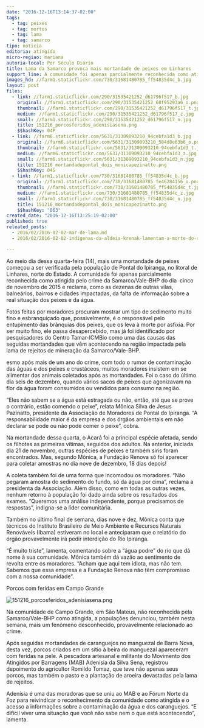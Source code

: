 ```yaml
---
date: "2016-12-16T13:14:37-02:00"
tags:
  - tag: peixes
  - tag: mortos
  - tag: lama
  - tag: samarco
tipo: noticia
editoria: atingido
micro-regiao: mariana
autoria-local: Por Século Diário
title: Lama da Samarco provoca mais mortandade de peixes em Linhares
support_line: A comunidade foi apenas parcialmente reconhecida como atingida pelo crime da Samarco/Vale-BHP
images_hd: //farm1.staticflickr.com/730/31681480785_ff54835d4c_b.jpg
layout: post
files:
  - link: //farm1.staticflickr.com/290/31535421252_d61796f517_b.jpg
    original: //farm1.staticflickr.com/290/31535421252_68f95293a6_o.png
    thumbnail: //farm1.staticflickr.com/290/31535421252_d61796f517_t.jpg
    medium: //farm1.staticflickr.com/290/31535421252_d61796f517_z.jpg
    small: //farm1.staticflickr.com/290/31535421252_d61796f517_n.jpg
    title: 151216_porcosferidos_adenisiasena.png
    $$hashKey: 04P
  - link: //farm6.staticflickr.com/5631/31309093210_94cebfa1d3_b.jpg
    original: //farm6.staticflickr.com/5631/31309093210_584d8e63b6_o.png
    thumbnail: //farm6.staticflickr.com/5631/31309093210_94cebfa1d3_t.jpg
    medium: //farm6.staticflickr.com/5631/31309093210_94cebfa1d3_z.jpg
    small: //farm6.staticflickr.com/5631/31309093210_94cebfa1d3_n.jpg
    title: 151216_mortandadepontal_dois_monicapezinatto.png
    $$hashKey: 04S
  - link: //farm1.staticflickr.com/730/31681480785_ff54835d4c_b.jpg
    original: //farm1.staticflickr.com/730/31681480785_fe46284156_o.png
    thumbnail: //farm1.staticflickr.com/730/31681480785_ff54835d4c_t.jpg
    medium: //farm1.staticflickr.com/730/31681480785_ff54835d4c_z.jpg
    small: //farm1.staticflickr.com/730/31681480785_ff54835d4c_n.jpg
    title: 151216_mortandadepontal_dois_monicapezinatto.png
    $$hashKey: "063"
created_date: "2016-12-16T13:25:19-02:00"
published: true
releated_posts:
  - 2016/02/2016-02-02-mar-de-lama.md
  - 2016/02/2016-02-02-indigenas-da-aldeia-krenak-lamentam-a-morte-do-rio-doce.md

---
```

<p>Ao meio dia dessa quarta-feira (14), mais uma mortandade de peixes come&ccedil;ou a ser verificada pela popula&ccedil;&atilde;o de Pontal do Ipiranga, no litoral de Linhares, norte do Estado. A comunidade foi apenas parcialmente reconhecida como atingida pelo crime da Samarco/Vale-BHP do dia&nbsp; cinco de novembro de 2015 e reclama, como as dezenas de outras vilas, balne&aacute;rios, bairros e cidades impactadas, da falta de informa&ccedil;&atilde;o sobre a real situa&ccedil;&atilde;o dos peixes e da &aacute;gua.</p>

<p>Fotos feitas por moradores procuram mostrar um tipo de sedimento muito fino e esbranqui&ccedil;ado que, possivelmente, &eacute; o respons&aacute;vel pelo entupimento das br&acirc;nquias dos peixes, que os leva &agrave; morte por asfixia. Por ser muito fino, ele passa desapercebido, mas j&aacute; foi identificado por pesquisadores do Centro Tamar-ICMBio como uma das causas das seguidas mortandades que v&ecirc;m acontecendo na regi&atilde;o impactada pela lama de rejeitos de minera&ccedil;&atilde;o da Samarco/Vale-BHP.</p>

<p>esmo ap&oacute;s mais de um ano do crime, com todo o rumor de contamina&ccedil;&atilde;o das &aacute;guas e dos peixes e crust&aacute;ceos, muitos moradores insistem em se alimentar dos animais coletados ap&oacute;s as mortandades. Foi o caso do &uacute;ltimo dia seis de dezembro, quando v&aacute;rios sacos de peixes que agonizavam na flor da &aacute;gua foram consumidos ou vendidos para consumo na regi&atilde;o.</p>

<p>&ldquo;Eles n&atilde;o sabem se a &aacute;gua est&aacute; estragada ou n&atilde;o, ent&atilde;o, at&eacute; que se prove o contr&aacute;rio, est&atilde;o comendo o peixe&rdquo;, relata M&ocirc;nica Silva de Jesus Pazinatto, presidente da Associa&ccedil;&atilde;o de Moradores de Pontal do Ipiranga. &ldquo;A responsabilidade maior &eacute; da empresa e dos &oacute;rg&atilde;os ambientais em n&atilde;o declarar se pode ou n&atilde;o pode comer o peixe&rdquo;, cobra.</p>

<p>Na mortandade dessa quarta, o Acar&aacute; foi a principal esp&eacute;cie afetada, sendo os filhotes as primeiras v&iacute;timas, seguidos dos adultos. Na anterior, iniciada dia 21 de novembro, outras esp&eacute;cies de peixes e tamb&eacute;m siris foram encontrados. Mas, segundo M&ocirc;nica, a Funda&ccedil;&atilde;o Renova s&oacute; foi aparecer para coletar amostras no dia nove de dezembro, 18 dias depois!</p>

<p>A coleta tamb&eacute;m foi de uma forma que incomodou os moradores. &ldquo;N&atilde;o pegaram amostra do sedimento do fundo, s&oacute; da &aacute;gua por cima&rdquo;, reclama a presidenta da Associa&ccedil;&atilde;o. Al&eacute;m disso, como em todas as outras vezes, nenhum retorno &agrave; popula&ccedil;&atilde;o foi dado ainda sobre os resultados dos exames. &ldquo;Queremos uma an&aacute;lise independente, porque precisamos de respostas&rdquo;, indigna-se a l&iacute;der comunit&aacute;ria.</p>

<p>Tamb&eacute;m no &uacute;ltimo final de semana, dias nove e dez, M&ocirc;nica conta que t&eacute;cnicos do Instituto Brasileiro de Meio Ambiente e Recursos Naturais Renov&aacute;veis (Ibama) estiveram no local e anteciparam que o relat&oacute;rio do &oacute;rg&atilde;o provavelmente ir&aacute; pedir interdi&ccedil;&atilde;o do Rio Ipiranga.</p>

<p>&ldquo;&Eacute; muito triste&rdquo;, lamenta, comentando sobre a &ldquo;&aacute;gua podre&rdquo; do rio que d&aacute; nome &agrave; sua comunidade. M&ocirc;nica tamb&eacute;m d&aacute; vaz&atilde;o ao sentimento de revolta entre os moradores. &ldquo;Acham que aqui tem idiota, mas n&atilde;o tem. Sabemos que essa empresa e a Funda&ccedil;&atilde;o Renova n&atilde;o t&ecirc;m compromisso com a nossa comunidade&rdquo;.</p>

<p>Porcos com feridas em Campo Grande</p>

<p><img alt="151216_porcosferidos_adenisiasena.png" src="//farm1.staticflickr.com/290/31535421252_d61796f517_b.jpg" /></p>

<p>Na comunidade de Campo Grande, em S&atilde;o Mateus, n&atilde;o reconhecida pela Samarco/Vale-BHP como atingida, a popula&ccedil;&otilde;es denunciou, tamb&eacute;m nesta semana, mais um fen&ocirc;meno desconhecido, provavelmente relacionado ao crime.</p>

<p>Ap&oacute;s seguidas mortandades de caranguejos no manguezal de Barra Nova, desta vez, porcos criados em um s&iacute;tio &agrave; beira do manguezal apareceram com feridas na pele. A pescadora artesanal e militante do Movimento dos Atingidos por Barragens (MAB) Aden&iacute;sia da Silva Sena, registrou depoimento do agricultor Romildo Tomaz, que teve n&atilde;o apenas seus porcos, mas tamb&eacute;m o pasto e a planta&ccedil;&atilde;o de aroeira devastadas pela lama de rejeitos.</p>

<p>Aden&iacute;sia &eacute; uma das moradoras que se uniu ao MAB e ao F&oacute;rum Norte da Foz para reivindicar o reconhecimento da comunidade como atingida e o acesso a informa&ccedil;&otilde;es sobre a contamina&ccedil;&atilde;o da &aacute;gua e dos caranguejos. &ldquo;E dif&iacute;cil viver uma situa&ccedil;&atilde;o que voc&ecirc; n&atilde;o sabe nem o que est&aacute; acontecendo&rdquo;, lamenta.</p>
